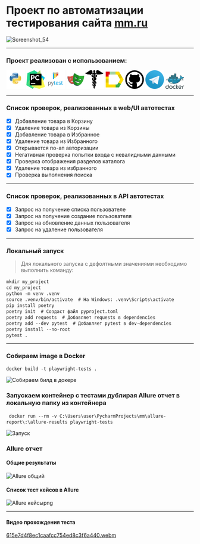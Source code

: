 # Проект по автоматизации тестирования сайта <a target="_blank" href="https://mm.ru/"> mm.ru</a>
![Screenshot_54](https://github.com/user-attachments/assets/414f0530-61a4-404c-bc37-26c840f14fdd)

----
### Проект реализован с использованием:
<img src="design/icons/python.png" width="50">  <img src="design/icons/pysharm.png" width="50">  <img src="design/icons/pytest.png" width="50">  <img src="design/icons/playwright.png" width="50"><img src="design/icons/request.png" width="50">  <img src="design/icons/allure_report.png" width="50">  <img src="design/icons/Github.png" width="50">  <img src="design/icons/tg.png" width="50">  <img src="design/icons/docker.png" width="50"> 

----

 ### Список проверок, реализованных в web/UI автотестах

- [x] Добавление товара в Корзину
- [x] Удаление товара из Корзины
- [x] Добавление товара в Избранное
- [x] Удаление товара из Избранного
- [x] Открывается по-ап авторизации
- [x] Негативная проверка попытки входа с невалидными данными
- [x] Проверка отображения разделов каталога
- [x] Удаление товара из избранного
- [x] Проверка выполнения поиска

----
 
 ### Список проверок, реализованных в API автотестах

- [x] Запрос на получение списка пользователе
- [x] Запрос на получение создание пользователя
- [x] Запрос на обновление данных пользователя
- [x] Запрос на удаление пользователя
  
----
 
### Локальный запуск
> Для локального запуска с дефолтными значениями необходимо выполнить команду:
```
mkdir my_project
cd my_project
python -m venv .venv
source .venv/bin/activate  # На Windows: .venv\Scripts\activate
pip install poetry
poetry init  # Создаст файл pyproject.toml
poetry add requests  # Добавляет requests в dependencies
poetry add --dev pytest  # Добавляет pytest в dev-dependencies
poetry install --no-root
pytest .
```

---

### Собираем image в Docker 
```
docker build -t playwright-tests .
```
![Собираем билд в докере](https://github.com/user-attachments/assets/1b203c28-d0cd-4936-847a-0ec13d23b37e)

### Запускаем контейнер с тестами дублирая Allure отчет в локальную папку из контейнера
```
 docker run --rm -v C:\Users\user\PycharmProjects\mm\allure-report\:\allure-results playwright-tests
```
![Запуск](https://github.com/user-attachments/assets/dfbc00b1-4232-4f21-a93f-5cabec764b4d)

### Allure отчет

#### Общие результаты
![Allure общий](https://github.com/user-attachments/assets/e7aeacd8-696a-423e-8411-b1df8f8ab51c)

#### Список тест кейсов в Allure 
![Allure кейсыpng](https://github.com/user-attachments/assets/4f041b03-71ce-4ac2-9de5-abd02c9b9cff)

----

#### Видео прохождения теста

[615e7d4f8ec1caafcc754ed8c3f6a440.webm](https://github.com/user-attachments/assets/a8dfbea1-7dfd-491e-9cea-64ce3c046b57)






